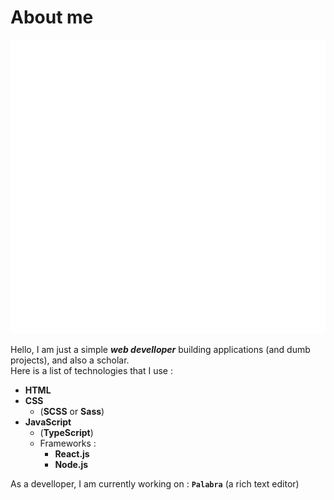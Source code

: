 # About me

![Metrics](https://github.com/cm-verbose/cm-verbose/blob/main/github-metrics.svg)

Hello, I am just a simple _**web develloper**_ building applications (and dumb projects), and also a scholar.<br>
Here is a list of technologies that I use : 

* **HTML** 
* **CSS**
  * (**SCSS** or **Sass**)
* **JavaScript**
  * (**TypeScript**)
  * Frameworks :
    * **React.js**
    * **Node.js**

As a develloper, I am currently working on : **`Palabra`** (a rich text editor)
